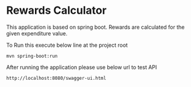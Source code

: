# Rewards Calculator
This application is based on spring boot. Rewards are calculated for the given expenditure value.

To Run this execute below line at the project root

`mvn spring-boot:run`

After running the application please use below url to test API

`http://localhost:8080/swagger-ui.html`